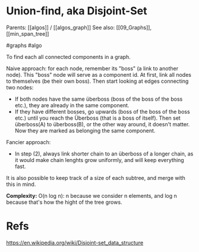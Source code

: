 # Union-find, aka Disjoint-Set

Parents: [[algos]] / [[algos_graph]]
See also: [[09_Graphs]], [[min_span_tree]]

#graphs #algo


To find each all connected components in a graph. 

Naive approach: for each node, remember its "boss" (a link to another node). This "boss" node will serve as a component id. At first, link all nodes to themselves (be their own boss). Then start looking at edges connecting two nodes:
* If both nodes have the same überboss (boss of the boss of the boss etc.), they are already in the same component.
* If they have different bosses, go upwards (boss of the boss of the boss etc.) until you reach the Überboss (that is a boss of itself). Then set überboss(A) to überboss(B), or the other way around, it doesn't matter. Now they are marked as belonging the same component.

Fancier approach:
* In step (2), always link shorter chain to an überboss of a longer chain, as it would make chain lenghts grow uniformly, and will keep everything fast.

It is also possible to keep track of a size of each subtree, and merge with this in mind.

**Complexity:** O(n log n): n because we consider n elements, and log n because that's how the hight of the tree grows.

# Refs

https://en.wikipedia.org/wiki/Disjoint-set_data_structure